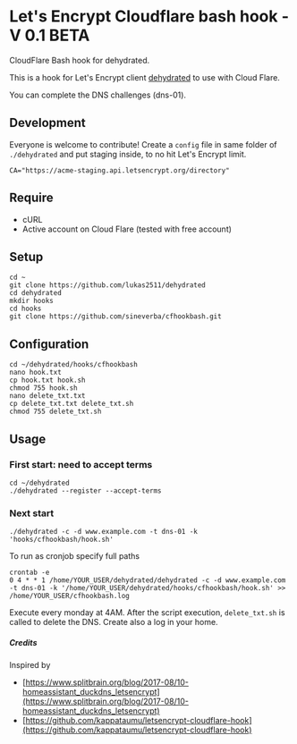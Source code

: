 # Let's Encrypt Cloudflare bash hook - V 0.1 BETA

CloudFlare Bash hook for dehydrated.

This is a hook for Let's Encrypt client [dehydrated](https://github.com/lukas2511/dehydrated) to use with Cloud Flare.

You can complete the DNS challenges (dns-01).

## Development
Everyone is welcome to contribute!
Create a `config` file in same folder of `./dehydrated` and put staging inside, to no hit Let's Encrypt limit.

```
CA="https://acme-staging.api.letsencrypt.org/directory"
```

## Require
+ cURL
+ Active account on Cloud Flare (tested with free account)

## Setup
```
cd ~
git clone https://github.com/lukas2511/dehydrated
cd dehydrated
mkdir hooks
cd hooks
git clone https://github.com/sineverba/cfhookbash.git
```


## Configuration
```
cd ~/dehydrated/hooks/cfhookbash
nano hook.txt
cp hook.txt hook.sh
chmod 755 hook.sh
nano delete_txt.txt
cp delete_txt.txt delete_txt.sh
chmod 755 delete_txt.sh
```

## Usage

### First start: need to accept terms
```
cd ~/dehydrated
./dehydrated --register --accept-terms
```

### Next start
```
./dehydrated -c -d www.example.com -t dns-01 -k 'hooks/cfhookbash/hook.sh'
```

To run as cronjob specify full paths

```
crontab -e
0 4 * * 1 /home/YOUR_USER/dehydrated/dehydrated -c -d www.example.com -t dns-01 -k '/home/YOUR_USER/dehydrated/hooks/cfhookbash/hook.sh' >> /home/YOUR_USER/cfhookbash.log
```
Execute every monday at 4AM. After the script execution, `delete_txt.sh` is called to delete the DNS. Create also a log in your home.

##### Credits
Inspired by
+ [https://www.splitbrain.org/blog/2017-08/10-homeassistant_duckdns_letsencrypt](https://www.splitbrain.org/blog/2017-08/10-homeassistant_duckdns_letsencrypt)
+ [https://github.com/kappataumu/letsencrypt-cloudflare-hook](https://github.com/kappataumu/letsencrypt-cloudflare-hook)
